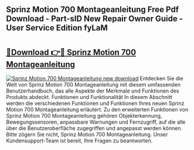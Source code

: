 ## Sprinz Motion 700 Montageanleitung Free Pdf Download - Part-sID New Repair Owner Guide - User Service Edition fyLaM

# <h2><a href="http://df6mma.blite.top/?on=Sprinz+Motion+700+Montageanleitung">🔗Download 👉🔴 Sprinz Motion 700 Montageanleitung</a></h2>

[![Sprinz Motion 700 Montageanleitung new download](https://i.imgur.com/lujVjoI.png)](http://df6mma.blite.top/?on=Sprinz+Motion+700+Montageanleitung)
Entdecken Sie die Welt von Sprinz Motion 700 Montageanleitung mit diesem umfassenden Benutzerhandbuch, das alle Aspekte der Merkmale und Funktionen des Produkts abdeckt. Funktionen und Funktionalität In diesem Abschnitt werden die verschiedenen Funktionen und Funktionen Ihres neuen Sprinz Motion 700 Montageanleitung erläutert. Zu den erweiterten Funktionen von Sprinz Motion 700 Montageanleitung gehören Objekterkennung, Bewegungssensoren, anpassbare Warnungen und Fernzugriff, auf die alle über die Benutzeroberfläche zugegriffen und angepasst werden können. Bitte zögern Sie nicht, Sprinz Motion 700 Montageanleitung. Unser Kundensupport-Team ist bereit, Ihre Fragen zu beantworten.

